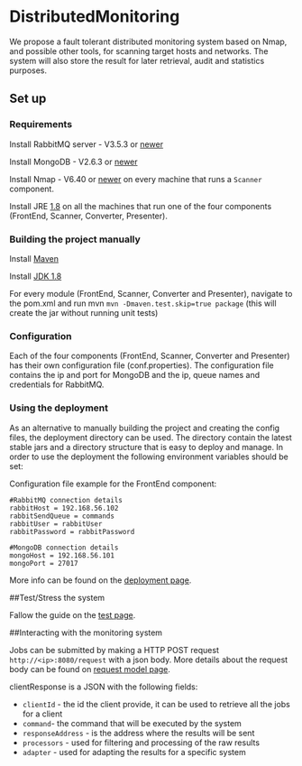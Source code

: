 # DistributedMonitoring

We propose a fault tolerant distributed monitoring system based on Nmap, and possible other tools, for scanning target hosts and networks. The system will also store the result for later retrieval, audit and statistics purposes.

## Set up

### Requirements

Install RabbitMQ server - V3.5.3 or [newer](http://www.rabbitmq.com/download.html)

Install MongoDB - V2.6.3 or [newer](http://www.mongodb.org/downloads)

Install Nmap - V6.40 or [newer](https://nmap.org/download.html) on every machine that runs a `Scanner` component.

Install JRE [1.8](http://www.oracle.com/technetwork/java/javase/downloads/jre8-downloads-2133155.html) on all the machines that run one of the four components (FrontEnd, Scanner, Converter, Presenter).

### Building the project manually

Install [Maven](https://maven.apache.org/download.cgi)

Install [JDK 1.8](http://www.oracle.com/technetwork/java/javase/downloads/jdk8-downloads-2133151.html)

For every module (FrontEnd, Scanner, Converter and Presenter), navigate to the pom.xml and run mvn `mvn -Dmaven.test.skip=true package` (this will create the jar without running unit tests)

### Configuration

Each of the four components (FrontEnd, Scanner, Converter and Presenter) has their own configuration file (conf.properties). The configuration file contains the ip and port for MongoDB and the ip, queue names and credentials for RabbitMQ.

### Using the deployment

As an alternative to manually building the project and creating the config files, the deployment directory can be used. The directory contain the latest stable jars and a directory structure that is easy to deploy and manage.
In order to use the deployment the following environment variables should be set:

Configuration file example for the FrontEnd component:
```
#RabbitMQ connection details
rabbitHost = 192.168.56.102
rabbitSendQueue = commands
rabbitUser = rabbitUser
rabbitPassword = rabbitPassword

#MongoDB connection details
mongoHost = 192.168.56.101
mongoPort = 27017
```

More info can be found on the [deployment page](https://github.com/IrimieBogdan/DistributedMonitoring/wiki/Deployment).

##Test/Stress the system

Fallow the guide on the [test page](https://github.com/IrimieBogdan/DistributedMonitoring/wiki/Testing).

##Interacting with the monitoring system

Jobs can be submitted by making a HTTP POST request `http://<ip>:8080/request` with a json body. More details about the request body can be found on [request model page](https://github.com/IrimieBogdan/DistributedMonitoring/wiki/Requests).

clientResponse is a JSON with the following fields:
* `clientId` - the id the client provide, it can be used to retrieve all the jobs for a client
* `command`- the command that will be executed by the system
* `responseAddress` - is the address where the results will be sent
* `processors` - used for filtering and processing of the raw results
* `adapter` - used for adapting the results for a specific system
